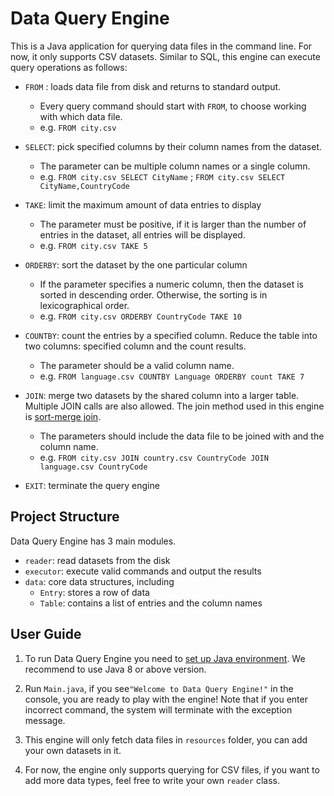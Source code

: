 # Data Query Engine

This is a Java application for querying data files in the command line. For now, it only supports
CSV datasets. Similar to SQL, this engine can execute query operations as follows:

* `FROM` : loads data file from disk and returns to standard output.
    - Every query command should start with `FROM`, to choose working with which data file.
    - e.g. `FROM city.csv`
  
* `SELECT`: pick specified columns by their column names from the dataset.
    - The parameter can be multiple column names or a single column.
    - e.g. `FROM city.csv SELECT CityName` ; `FROM city.csv SELECT CityName,CountryCode`

* `TAKE`: limit the maximum amount of data entries to display
    - The parameter must be positive, if it is larger than the number of entries in the dataset, all entries will be displayed.
    - e.g. `FROM city.csv TAKE 5`

* `ORDERBY`: sort the dataset by the one particular column 
    - If the parameter specifies a numeric column, then the dataset is sorted in descending order. Otherwise, the sorting is in lexicographical order.
    - e.g. `FROM city.csv ORDERBY CountryCode TAKE 10`
  
* `COUNTBY`: count the entries by a specified column. Reduce the table into two columns: specified column and the count results.
    - The parameter should be a valid column name.
    - e.g. `FROM language.csv COUNTBY Language ORDERBY count TAKE 7`
  
* `JOIN`: merge two datasets by the shared column into a larger table. Multiple JOIN calls are also allowed. 
          The join method used in this engine is [sort-merge join](https://en.wikipedia.org/wiki/Sort-merge_join).
    - The parameters should include the data file to be joined with and the column name.
    - e.g. `FROM city.csv JOIN country.csv CountryCode JOIN language.csv CountryCode`

* `EXIT`: terminate the query engine


## Project Structure

Data Query Engine has 3 main modules.

* `reader`: read datasets from the disk
* `executor`: execute valid commands and output the results
* `data`: core data structures, including
    - `Entry`: stores a row of data
    - `Table`: contains a list of entries and the column names

## User Guide
1. To run Data Query Engine you need to [set up Java environment](https://www.java.com/en/download/help/index_installing.html). 
We recommend to use Java 8 or above version. 

2. Run `Main.java`, if you see`"Welcome to Data Query Engine!"` in the console, you are ready to play with the engine!
Note that if you enter incorrect command, the system will terminate with the exception message.

3. This engine will only fetch data files in `resources` folder, you can add your own datasets in it.

4. For now, the engine only supports querying for CSV files, if you want to add more data types, feel free to write your own `reader` class.